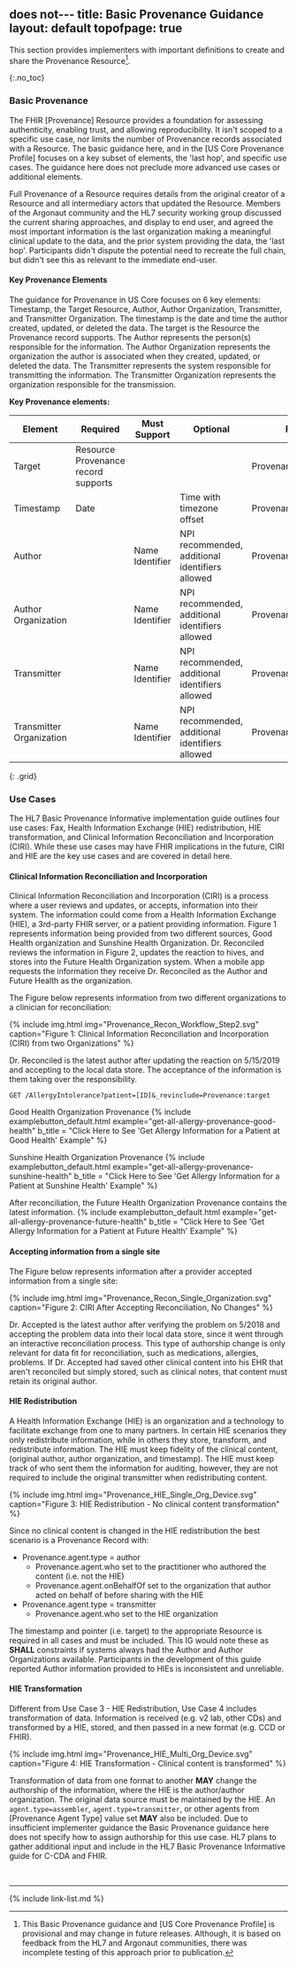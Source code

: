 does not---
title: Basic Provenance Guidance
layout: default
topofpage: true
---
​This section provides implementers with important definitions to create and share the Provenance Resource[^1].

{:.no_toc}

<!-- TOC  the css styling for this is \pages\assets\css\project.css under 'markdown-toc'-->

<!--* Do not remove this line (it will not be displayed)
 {:toc} -->

### Basic Provenance

The FHIR [Provenance] Resource provides a foundation for assessing authenticity, enabling trust, and allowing reproducibility. It isn't scoped to a specific use case, nor limits the number of Provenance records associated with a Resource. The basic guidance here, and in the [US Core Provenance Profile] focuses on a key subset of elements, the 'last hop', and specific use cases. The guidance here does not preclude more advanced use cases or additional elements.

Full Provenance of a Resource requires details from the original creator of a Resource and all intermediary actors that updated the Resource. Members of the Argonaut community and the HL7 security working group discussed the current sharing approaches, and display to end user, and agreed the most important information is the last organization making a meaningful clinical update to the data, and the prior system providing the data, the 'last hop'.  Participants didn't dispute the potential need to recreate the full chain, but didn't see this as relevant to the immediate end-user.

#### Key Provenance Elements

The guidance for Provenance in US Core focuses on 6 key elements: Timestamp, the Target Resource, Author, Author Organization, Transmitter, and Transmitter Organization. The timestamp is the date and time the author created, updated, or deleted the data. The target is the Resource the Provenance record supports. The Author represents the person(s) responsible for the information. The Author Organization represents the organization the author is associated when they created, updated, or deleted the data. The Transmitter represents the system responsible for transmitting the information. The Transmitter Organization represents the organization responsible for the transmission.

**Key Provenance elements:**

Element | Required | Must Support |Optional| FHIR Element|
---|---|---|---|---
Target | Resource Provenance <br>record supports | | | Provenance.target
Timestamp | Date | | Time with timezone offset | Provenance.recorded
Author | | Name<br>Identifier | NPI recommended, additional identifiers allowed| Provenance.agent.who
Author Organization | | Name<br>Identifier  | NPI recommended, additional identifiers allowed |Provenance.agent.onBehalfOf
Transmitter | | Name<br>Identifier | NPI recommended, additional identifiers allowed| Provenance.agent.who
Transmitter Organization | | Name<br>Identifier  | NPI recommended, additional identifiers allowed |Provenance.agent.onBehalfOf
{: .grid}

### Use Cases

The HL7 Basic Provenance Informative implementation guide outlines four use cases: Fax, Health Information Exchange (HIE) redistribution, HIE transformation, and Clinical Information Reconciliation and Incorporation (CIRI). While these use cases may have FHIR implications in the future, CIRI and HIE are the key use cases and are covered in detail here.

#### Clinical Information Reconciliation and Incorporation

Clinical Information Reconciliation and Incorporation (CIRI) is a process where a user reviews and updates, or accepts, information into their system. The information could come from a Health Information Exchange (HIE), a 3rd-party FHIR server, or a patient providing information. Figure 1 represents information being provided from two different sources, Good Health organization and Sunshine Health Organization. Dr. Reconciled reviews the information in Figure 2, updates the reaction to hives, and stores into the Future Health Organization system. When a mobile app requests the information they receive Dr. Reconciled as the Author and Future Health as the organization.  

The Figure below represents information from two different organizations to a clinician for reconciliation:

{% include img.html img="Provenance_Recon_Workflow_Step2.svg" caption="Figure 1: Clinical Information Reconciliation and Incorporation (CIRI) from two Organizations" %}

 Dr. Reconciled is the latest author after updating the reaction on 5/15/2019 and accepting to the local data store. The acceptance of the information is them taking over the responsibility.

 `GET /AllergyIntolerance?patient=[ID]&_revinclude=Provenance:target`

Good Health Organization Provenance
{% include examplebutton_default.html example="get-all-allergy-provenance-good-health" b_title = "Click Here to See 'Get Allergy Information for a Patient at Good Health' Example" %}

Sunshine Health Organization Provenance
{% include examplebutton_default.html example="get-all-allergy-provenance-sunshine-health" b_title = "Click Here to See 'Get Allergy Information for a Patient at Sunshine Health' Example" %}

After reconciliation, the Future Health Organization Provenance contains the latest information.
{% include examplebutton_default.html example="get-all-allergy-provenance-future-health" b_title = "Click Here to See 'Get Allergy Information for a Patient at Future Health' Example" %}

#### Accepting information from a single site

The Figure below represents information after a provider accepted information from a single site:

{% include img.html img="Provenance_Recon_Single_Organization.svg" caption="Figure 2: CIRI After Accepting Reconciliation, No Changes" %}

Dr. Accepted is the latest author after verifying the problem on 5/2018 and accepting the problem data into their local data store, since it went through an interactive reconciliation process. This type of authorship change is only relevant for data fit for reconciliation, such as medications, allergies, problems. If Dr. Accepted had saved other clinical content into his EHR that aren't reconciled but simply stored, such as clinical notes, that content must retain its original author.

#### HIE Redistribution

A Health Information Exchange (HIE) is an organization and a technology to facilitate exchange from one to many partners. In certain HIE scenarios they only redistribute information, while in others they store, transform, and redistribute information. The HIE must keep fidelity of the clinical content, (original author, author organization, and timestamp). The HIE must keep track of who sent them the information for auditing, however, they are not required to include the original transmitter when redistributing content.

{% include img.html img="Provenance_HIE_Single_Org_Device.svg" caption="Figure 3: HIE Redistribution - No clinical content transformation" %}

Since no clinical content is changed in the HIE redistribution the best scenario is a Provenance Record with:
- Provenance.agent.type = author
  - Provenance.agent.who set to the practitioner who authored the content (i.e. not the HIE)
  - Provenance.agent.onBehalfOf set to the organization that author acted on behalf of before sharing with the HIE
- Provenance.agent.type = transmitter
  - Provenance.agent.who set to the HIE organization

 The timestamp and pointer (i.e. target) to the appropriate Resource is required in all cases and must be included. This IG would note these as **SHALL** constraints if systems always had the Author and Author Organizations available. Participants in the development of this guide reported Author information provided to HIEs is inconsistent and unreliable.  


#### HIE Transformation

Different from Use Case 3 - HIE Redistribution, Use Case 4 includes transformation of data. Information is received (e.g. v2 lab, other CDs) and transformed by a HIE, stored, and then passed in a new format (e.g. CCD or FHIR).

{% include img.html img="Provenance_HIE_Multi_Org_Device.svg" caption="Figure 4: HIE Transformation - Clinical content is transformed" %}

Transformation of data from one format to another **MAY** change the authorship of the information, where the HIE is the author/author organization. The original data source must be maintained by the HIE. An `agent.type=assembler`, `agent.type=transmitter`, or other agents from [Provenance Agent Type] value set **MAY** also be included. Due to insufficient implementer guidance the Basic Provenance guidance here does not specify how to assign authorship for this use case. HL7 plans to gather additional input and include in the HL7 Basic Provenance Informative guide for C-CDA and FHIR.

<br />

---

[^1]: This Basic Provenance guidance and [US Core Provenance Profile] is provisional and may change in future releases. Although, it is based on feedback from the HL7 and Argonaut communities, there was incomplete testing of this approach prior to publication.

{% include link-list.md %}
